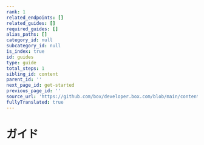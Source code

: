 ```yaml
---
rank: 1
related_endpoints: []
related_guides: []
required_guides: []
alias_paths: []
category_id: null
subcategory_id: null
is_index: true
id: guides
type: guide
total_steps: 1
sibling_id: content
parent_id: ''
next_page_id: get-started
previous_page_id: ''
source_url: 'https://github.com/box/developer.box.com/blob/main/content/guides/index.md'
fullyTranslated: true
---
```

# ガイド